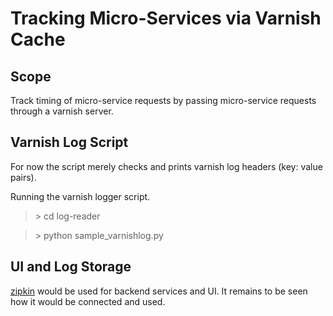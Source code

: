 # Tracking Micro-Services via Varnish Cache #

## Scope ##

Track timing of micro-service requests by passing micro-service requests through a varnish server.



## Varnish Log Script ##

For now the script merely checks and prints varnish log headers (key: value pairs).

Running the varnish logger script.

> &gt; cd log-reader

> &gt; python sample_varnishlog.py

## UI and Log Storage ##

[zipkin](https://github.com/twitter/zipkin) would be used for backend services and UI. It remains to be seen how it would be connected and used.
